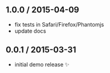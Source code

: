## 1.0.0 / 2015-04-09

* fix tests in Safari/Firefox/Phantomjs
* update docs

## 0.0.1 / 2015-03-31

* initial demo release :sparkles:
